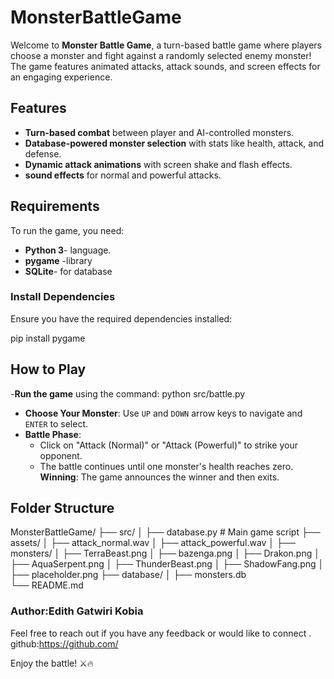 # MonsterBattleGame

Welcome to **Monster Battle Game**, a turn-based battle game where players choose a monster and fight against a randomly selected enemy monster! The game features animated attacks, attack sounds, and screen effects for an engaging experience.

## Features
- **Turn-based combat** between player and AI-controlled monsters.
- **Database-powered monster selection** with stats like health, attack, and defense.
- **Dynamic attack animations** with screen shake and flash effects.
- **sound effects** for normal and powerful attacks.

## Requirements
To run the game, you need:
- **Python 3**- language.
- **pygame** -library
- **SQLite**- for database

### Install Dependencies
Ensure you have the required dependencies installed:

pip install pygame

## How to Play
 -**Run the game** using the command:
   python src/battle.py
 - **Choose Your Monster**: Use `UP` and `DOWN` arrow keys to navigate and `ENTER` to select.
- **Battle Phase**:
   - Click on "Attack (Normal)" or "Attack (Powerful)" to strike your opponent.
   - The battle continues until one monster's health reaches zero.
 **Winning**: The game announces the winner and then exits.

## Folder Structure
MonsterBattleGame/
├── src/
│   ├── database.py    # Main game script
├── assets/
│   ├── attack_normal.wav
│   ├── attack_powerful.wav
│   ├── monsters/
│       ├── TerraBeast.png
│       ├── bazenga.png
│       ├── Drakon.png
│       ├── AquaSerpent.png
│       ├── ThunderBeast.png
│       ├── ShadowFang.png
│       ├── placeholder.png
├── database/
│   ├── monsters.db    
└── README.md          

### Author:Edith Gatwiri Kobia
Feel free to reach out if you have any feedback or would like to connect . github:https://github.com/

Enjoy the battle! ⚔️🔥

